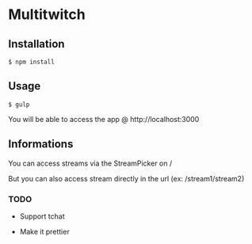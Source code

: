 # Multitwitch

## Installation

	$ npm install

## Usage

	$ gulp

You will be able to access the app @ http://localhost:3000

## Informations

You can access streams via the StreamPicker on /

But you can also access stream directly in the url (ex: /stream1/stream2)

### TODO

- Support tchat

- Make it prettier
